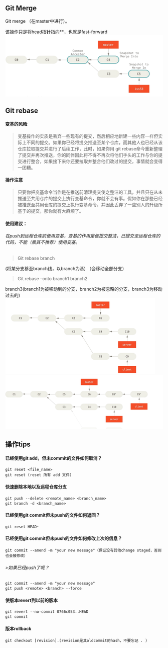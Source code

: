 ## Git Merge 
Git merge  （在master中进行）。

该操作只是将head指针指向**，也就是fast-forward
![image](https://github.com/pointwind/Git/blob/master/git_tip_merge.png?raw=true)


## Git rebase

#### 变基的风险

>变基操作的实质是丢弃一些现有的提交，然后相应地新建一些内容一样但实际上不同的提交。如果你已经将提交推送至某个仓库，而其他人也已经从该仓库拉取提交并进行了后续工作，此时，如果你用 git     rebase命今重新整理了提交并再次推送，你的同伴因此将不得不再次将他们手头的工作与你的提交进行整合，如果接下来你还要拉取并整合他们改过的提交，事情就会变得一团糟。

#### 操作注意
>只要你把变基命令当作是在推送前清理提交使之整洁的工具，并且只在从未推送至共用仓库的提交上执行变基命令，你就不会有事。假如你在那些已经被推送至共用仓库的提交上执行变基命令，并因此丢弃了一些别人的升级所基于的提交，那你就有大麻烦了。

#### 使用建议：
###### 在push到远程仓库前使用变基，变基的作用是使提交整洁，已提交至远程仓库的代码，不能（极其不推荐）使用变基。


>Git rebase branch

(将某分支移至branch线，以branch为基)    （会移动全部分支）

>Git rebase –onto branch1 branch2

branch3(branch1为被移动到的分支，branch2为被忽略的分支，branch3为移动过去的)
![image](https://github.com/pointwind/Git/blob/master/git_tips_rebase_1.png?raw=true)
![image](https://github.com/pointwind/Git/blob/master/git_tips_rebase_2.png?raw=true)


## 操作tips
#### 已经使用git add，但未commit的文件如何取消？
    git reset <file_name>
    git reset (reset 所有 add 文件)
#### 快速删除本地以及远程仓库分支
    git push --delete <remote_name> <branch_name>
    git branch -d <branch_name>
#### 已经使用git commit但未push的文件如何返回？
    git reset HEAD~
#### 已经使用git commit但未push的文件如何修改上次的信息？
    git commit --amend -m "your new message"（保证没有其他change staged，否则也会被修改）
###### >如果已经push了呢？
    git commit --amend -m "your new message"
    git push <remote> <branch> --force
#### 使版本revert到以前的版本
    git revert --no-commit 0766c053..HEAD
    git commit
#### 版本rollback
    git checkout [revision].(revision是其oldcommit的hash，不要忘记 . )
    
